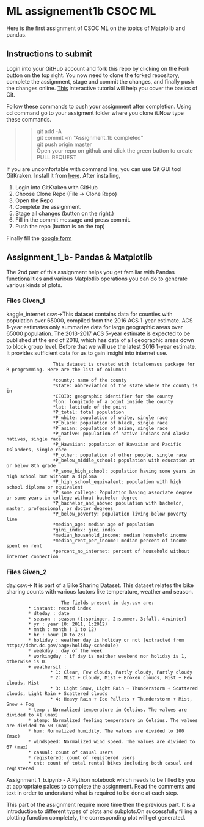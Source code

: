 # ML assignement1b CSOC ML
Here is the first assignment of CSOC ML on the topics of Matplolib and pandas.

## Instructions to submit

Login into your GitHub account and fork this repo by clicking on the Fork button on the top right. You now need to clone the forked repository, complete the assignment, stage and commit the changes, and finally push the changes online. [This](https://try.github.io) interactive tutorial will help you cover the basics of Git.

Follow these commands to push your assignment after completion.
Using cd command go to your assigment folder where you clone it.Now type these commands.
  
>> git add -A  
>> git commit -m "Assignment_1b completed"  
>> git push origin master
<br> Open your repo on github and click the green button to create PULL REQUEST

If you are uncomfortable with command line, you can use Git GUI tool GitKraken. Install it from [here](https://www.gitkraken.com/download). After installing,
1. Login into GitKraken with GitHub
2. Choose Clone Repo (File -> Clone Repo)
3. Open the Repo
4. Complete the assignment.
5. Stage all changes (button on the right.)
6. Fill in the commit message and press commit.
7. Push the repo (button is on the top)

Finally fill the [google form](https://forms.gle/jyseWHBKwxhv5D3BA)


## Assignment_1_b- Pandas & Matplotlib


The 2nd part of this assignment helps you get familiar with Pandas functionalities and various Matplotlib operations you can do to generate various kinds of plots.

### Files Given_1

 kaggle_internet.csv:->This dataset contains data for counties with population over 65000, compiled from the 2016 ACS 1-year estimate. ACS 1-year estimates only summarize data for large geographic areas over 65000 population. The 2013-2017 ACS 5-year estimate is expected to be published at the end of 2018, which has data of all geographic areas down to block group level. Before that we will use the latest 2016 1-year estimate. It provides sufficient data for us to gain insight into internet use.

                     This dataset is created with totalcensus package for R programming. Here are the list of columns:

                     *county: name of the county
                     *state: abbreviation of the state where the county is in
                     *CEOID: geographic identifier for the county
                     *lon: longitude of a point inside the county
                     *lat: latitude of the point
                     *P_total: total population
                     *P_white: population of white, single race
                     *P_black: population of black, single race
                     *P_asian: population of asian, single race
                     *P_native: population of native Indians and Alaska natives, single race
                     *P_Hawaiian: population of Hawaiian and Pacific Islanders, single race
                     *P_other: population of other people, single race
                     *P_below_middle_school: population with education at or below 8th grade
                     *P_some_high_school: population having some years in high school but without a diploma
                     *P_high_school_equivalent: population with high school diploma or equivalent
                     *P_some_college: Population having associate degree or some years in college without bachelor degree
                     *P_bachelor_and_above: population with bachelor, master, professional, or doctor degrees
                     *P_below_poverty: population living below poverty line
                     *median_age: median age of population
                     *gini_index: gini index
                     *median_household_income: median household income
                     *median_rent_per_income: median percent of income spent on rent
                     *percent_no_internet: percent of household without internet connection
### Files Given_2
day.csv:->  It is part of a Bike Sharing Dataset. This dataset relates the bike sharing counts with various factors like temperature, weather and season. 
                                    
                        The fields present in day.csv are:		
			* instant: record index
			* dteday : date
			* season : season (1:springer, 2:summer, 3:fall, 4:winter)
			* yr : year (0: 2011, 1:2012)
			* mnth : month ( 1 to 12)
			* hr : hour (0 to 23)
			* holiday : weather day is holiday or not (extracted from http://dchr.dc.gov/page/holiday-schedule)
			* weekday : day of the week
			* workingday : if day is neither weekend nor holiday is 1, otherwise is 0.
			+ weathersit : 
					* 1: Clear, Few clouds, Partly cloudy, Partly cloudy
					* 2: Mist + Cloudy, Mist + Broken clouds, Mist + Few clouds, Mist
					* 3: Light Snow, Light Rain + Thunderstorm + Scattered clouds, Light Rain + Scattered clouds
					* 4: Heavy Rain + Ice Pallets + Thunderstorm + Mist, Snow + Fog
			* temp : Normalized temperature in Celsius. The values are divided to 41 (max)
			* atemp: Normalized feeling temperature in Celsius. The values are divided to 50 (max)
			* hum: Normalized humidity. The values are divided to 100 (max)
			* windspeed: Normalized wind speed. The values are divided to 67 (max)
			* casual: count of casual users
			* registered: count of registered users
			* cnt: count of total rental bikes including both casual and registered
Assignment_1_b.ipynb - A Python notebook which needs to be filled by you at appropriate palces to complete the assignment. Read the comments and text in order to understand what is required to be done at each step. 


This part of the assignment require more time then the previous part. It is a introduction to different types of plots and subplots.On successfully filling a plotting function completely, the corresponding plot will get generated.
	




